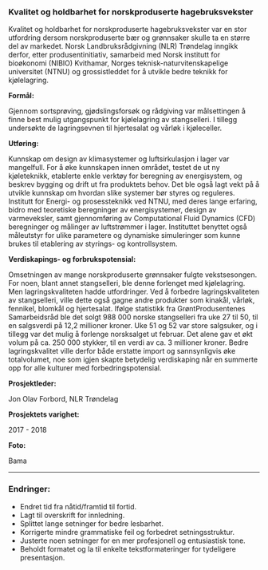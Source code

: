 ### Kvalitet og holdbarhet for norskproduserte hagebruksvekster

Kvalitet og holdbarhet for norskproduserte hagebruksvekster var en stor utfordring dersom norskproduserte bær og grønnsaker skulle ta en større del av markedet. Norsk Landbruksrådgivning (NLR) Trøndelag inngikk derfor, etter produsentinitiativ, samarbeid med Norsk institutt for bioøkonomi (NIBIO) Kvithamar, Norges teknisk-naturvitenskapelige universitet (NTNU) og grossistleddet for å utvikle bedre teknikk for kjølelagring.

**Formål:**

Gjennom sortsprøving, gjødslingsforsøk og rådgiving var målsettingen å finne best mulig utgangspunkt for kjølelagring av stangselleri. I tillegg undersøkte de lagringsevnen til hjertesalat og vårløk i kjøleceller.

**Utføring:** 

Kunnskap om design av klimasystemer og luftsirkulasjon i lager var mangelfull. For å øke kunnskapen innen området, testet de ut ny kjøleteknikk, etablerte enkle verktøy for beregning av energisystem, og beskrev bygging og drift ut fra produktets behov. Det ble også lagt vekt på å utvikle kunnskap om hvordan slike systemer bør styres og reguleres. Institutt for Energi- og prosessteknikk ved NTNU, med deres lange erfaring, bidro med teoretiske beregninger av energisystemer, design av varmeveksler, samt gjennomføring av Computational Fluid Dynamics (CFD) beregninger og målinger av luftstrømmer i lager. Instituttet benyttet også måleutstyr for ulike parametere og dynamiske simuleringer som kunne brukes til etablering av styrings- og kontrollsystem.

**Verdiskapings- og forbrukspotensial:** 

Omsetningen av mange norskproduserte grønnsaker fulgte vekstsesongen. For noen, blant annet stangselleri, ble denne forlenget med kjølelagring. Men lagringskvaliteten hadde utfordringer. Ved å forbedre lagringskvaliteten av stangselleri, ville dette også gagne andre produkter som kinakål, vårløk, fennikel, blomkål og hjertesalat. Ifølge statistikk fra GrøntProdusentenes Samarbeidsråd ble det solgt 988 000 norske stangselleri fra uke 27 til 50, til en salgsverdi på 12,2 millioner kroner. Uke 51 og 52 var store salgsuker, og i tillegg var det mulig å forlenge norsksalget ut februar. Det alene gav et økt volum på ca. 250 000 stykker, til en verdi av ca. 3 millioner kroner. Bedre lagringskvalitet ville derfor både erstatte import og sannsynligvis øke totalvolumet, noe som igjen skapte betydelig verdiskaping når en summerte opp for alle kulturer med forbedringspotensial.

**Prosjektleder:** 

Jon Olav Forbord, NLR Trøndelag

**Prosjektets varighet:** 

2017 - 2018

**Foto:** 

Bama

---

### Endringer:

- Endret tid fra nåtid/framtid til fortid.
- Lagt til overskrift for innledning.
- Splittet lange setninger for bedre lesbarhet.
- Korrigerte mindre grammatiske feil og forbedret setningsstruktur.
- Justerte noen setninger for en mer profesjonell og entusiastisk tone.
- Beholdt formatet og la til enkelte tekstformateringer for tydeligere presentasjon.
